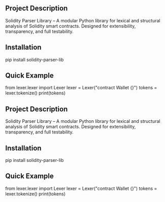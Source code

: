 ## Project Description

Solidity Parser Library – A modular Python library for lexical and structural
analysis of Solidity smart contracts. Designed for extensibility,
transparency, and full testability.

## Installation

pip install solidity-parser-lib

## Quick Example

from lexer.lexer import Lexer
lexer = Lexer("contract Wallet {}")
tokens = lexer.tokenize()
print(tokens)

## Project Description

Solidity Parser Library – A modular Python library for lexical and structural
analysis of Solidity smart contracts. Designed for extensibility,
transparency, and full testability.

## Installation

pip install solidity-parser-lib

## Quick Example

from lexer.lexer import Lexer
lexer = Lexer("contract Wallet {}")
tokens = lexer.tokenize()
print(tokens)

